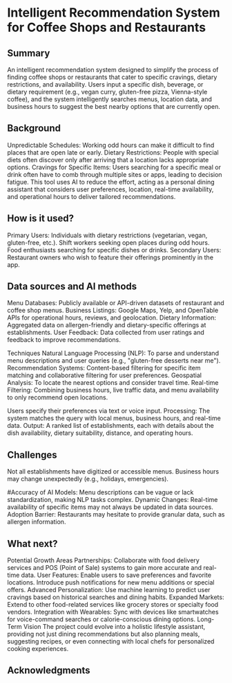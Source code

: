 # Intelligent Recommendation System for Coffee Shops and Restaurants 

## Summary

An intelligent recommendation system designed to simplify the process of finding coffee shops or restaurants that cater to specific cravings, dietary restrictions, and availability. Users input a specific dish, beverage, or dietary requirement (e.g., vegan curry, gluten-free pizza, Vienna-style coffee), and the system intelligently searches menus, location data, and business hours to suggest the best nearby options that are currently open.

## Background

Unpredictable Schedules: Working odd hours can make it difficult to find places that are open late or early. Dietary Restrictions: People with special diets often discover only after arriving that a location lacks appropriate options. Cravings for Specific Items: Users searching for a specific meal or drink often have to comb through multiple sites or apps, leading to decision fatigue. This tool uses AI to reduce the effort, acting as a personal dining assistant that considers user preferences, location, real-time availability, and operational hours to deliver tailored recommendations.

## How is it used?

Primary Users: Individuals with dietary restrictions (vegetarian, vegan, gluten-free, etc.). Shift workers seeking open places during odd hours. Food enthusiasts searching for specific dishes or drinks. Secondary Users: Restaurant owners who wish to feature their offerings prominently in the app.


## Data sources and AI methods

Menu Databases: Publicly available or API-driven datasets of restaurant and coffee shop menus. Business Listings: Google Maps, Yelp, and OpenTable APIs for operational hours, reviews, and geolocation. Dietary Information: Aggregated data on allergen-friendly and dietary-specific offerings at establishments. User Feedback: Data collected from user ratings and feedback to improve recommendations.

Techniques Natural Language Processing (NLP): To parse and understand menu descriptions and user queries (e.g., "gluten-free desserts near me"). Recommendation Systems: Content-based filtering for specific item matching and collaborative filtering for user preferences. Geospatial Analysis: To locate the nearest options and consider travel time. Real-time Filtering: Combining business hours, live traffic data, and menu availability to only recommend open locations.

Users specify their preferences via text or voice input. Processing: The system matches the query with local menus, business hours, and real-time data. Output: A ranked list of establishments, each with details about the dish availability, dietary suitability, distance, and operating hours.

## Challenges

Not all establishments have digitized or accessible menus. Business hours may change unexpectedly (e.g., holidays, emergencies).

#Accuracy of AI Models: Menu descriptions can be vague or lack standardization, making NLP tasks complex. Dynamic Changes: Real-time availability of specific items may not always be updated in data sources. Adoption Barrier: Restaurants may hesitate to provide granular data, such as allergen information.

## What next?

Potential Growth Areas Partnerships: Collaborate with food delivery services and POS (Point of Sale) systems to gain more accurate and real-time data. User Features: Enable users to save preferences and favorite locations. Introduce push notifications for new menu additions or special offers. Advanced Personalization: Use machine learning to predict user cravings based on historical searches and dining habits. Expanded Markets: Extend to other food-related services like grocery stores or specialty food vendors. Integration with Wearables: Sync with devices like smartwatches for voice-command searches or calorie-conscious dining options. Long-Term Vision The project could evolve into a holistic lifestyle assistant, providing not just dining recommendations but also planning meals, suggesting recipes, or even connecting with local chefs for personalized cooking experiences. 


## Acknowledgments





